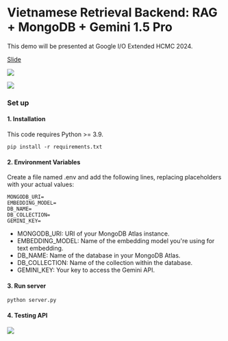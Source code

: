 # Vietnamese Retrieval Backend: RAG + MongoDB + Gemini 1.5 Pro


This demo will be presented at Google I/O Extended HCMC 2024.

[Slide](https://drive.google.com/file/d/1S4yVEKePiGQpvynEDuYHjY9hCyfkXikZ/view?usp=sharing)


![](https://storage.googleapis.com/mle-courses-prod/users/61b869ca9c3c5e00292bb42d/private-files/3a194420-2933-11ef-bde4-3b0f2c27b69f-Screen_Shot_2024_06_11_at_10.08.04_1200x990.png)

![](https://storage.googleapis.com/mle-courses-prod/users/61b869ca9c3c5e00292bb42d/private-files/ea30c3b0-2933-11ef-bde4-3b0f2c27b69f-Screen_Shot_2024_06_13_at_10.20.36.png)


### Set up

#### 1. Installation
This code requires Python >= 3.9.


```
pip install -r requirements.txt
```

#### 2. Environment Variables

Create a file named .env and add the following lines, replacing placeholders with your actual values:

```
MONGODB_URI=
EMBEDDING_MODEL=
DB_NAME=
DB_COLLECTION=
GEMINI_KEY=
```

- MONGODB_URI: URI of your MongoDB Atlas instance.
- EMBEDDING_MODEL: Name of the embedding model you're using for text embedding.
- DB_NAME: Name of the database in your MongoDB Atlas.
- DB_COLLECTION: Name of the collection within the database.
- GEMINI_KEY: Your key to access the Gemini API.

#### 3. Run server

```
python server.py
```

#### 4. Testing API

![](https://storage.googleapis.com/mle-courses-prod/users/61b6fa1ba83a7e37c8309756/private-files/709ea4a0-298c-11ef-8393-319a26aa84a3-Screen_Shot_2024_06_13_at_20.54.17.png)